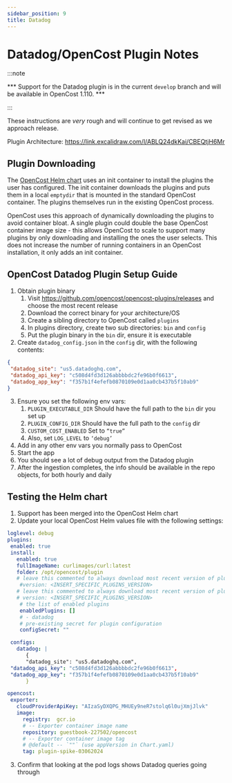 ```yaml
---
sidebar_position: 9
title: Datadog
---
```


# Datadog/OpenCost Plugin Notes

:::note

*** Support for the Datadog plugin is in the current `develop` branch and will be available in OpenCost 1.110. ***

:::

These instructions are _very_ rough and will continue to get revised as we approach release.

Plugin Architecture: https://link.excalidraw.com/l/ABLQ24dkKai/CBEQtjH6Mr

## Plugin Downloading

The [OpenCost Helm chart](../installation/helm) uses an init container to install the plugins the user has configured. The init container downloads the plugins and puts them in a local `emptydir` that is mounted in the standard OpenCost container. The plugins themselves run in the existing OpenCost process.

OpenCost uses this approach of dynamically downloading the plugins to avoid container bloat. A single plugin could double the base OpenCost container image size - this allows OpenCost to scale to support many plugins by only downloading and installing the ones the user selects. This does not increase the number of running containers in an OpenCost installation, it only adds an init container.

## OpenCost Datadog Plugin Setup Guide

1. Obtain plugin binary
   1. Visit https://github.com/opencost/opencost-plugins/releases and choose the most recent release
   1. Download the correct binary for your architecture/OS
   1. Create a sibling directory to OpenCost called `plugins`
   1. In plugins directory, create two sub directories: `bin` and `config`
   1. Put the plugin binary in the `bin` dir, ensure it is executable
2. Create `datadog_config.json` in the `config` dir, with the following contents:
```json
{
 "datadog_site": "us5.datadoghq.com",
 "datadog_api_key": "c508d4fd3d126abbbbdc2fe96b0f6613",
 "datadog_app_key": "f357b1f4efefb0870109e0d1aa0cb437b5f10ab9"
}
```
3. Ensure you set the following env vars:
   1. `PLUGIN_EXECUTABLE_DIR`
   Should have the full path to the `bin` dir you set up
   1. `PLUGIN_CONFIG_DIR`
   Should have the full path to the `config` dir
   1. `CUSTOM_COST_ENABLED`
   Set to `“true”`
   1. Also, set `LOG_LEVEL` to `‘debug’`
4. Add in any other env vars you normally pass to OpenCost
5. Start the app
6. You should see a lot of debug output from the Datadog plugin
7. After the ingestion completes, the info should be available in the repo objects, for both hourly and daily

## Testing the Helm chart
1. Support has been merged into the OpenCost Helm chart
2. Update your local OpenCost Helm values file with the following settings:
```yaml
loglevel: debug
plugins:
 enabled: true
 install:
   enabled: true
   fullImageName: curlimages/curl:latest
   folder: /opt/opencost/plugin
   # leave this commented to always download most recent version of plugins
    #version: <INSERT_SPECIFIC_PLUGINS_VERSION>
   # leave this commented to always download most recent version of plugins
   # version: <INSERT_SPECIFIC_PLUGINS_VERSION>
	# the list of enabled plugins
	enabledPlugins: []
  	# - datadog
	# pre-existing secret for plugin configuration
	configSecret: ""

 configs:
   datadog: |
      {
      "datadog_site": "us5.datadoghq.com",
 "datadog_api_key": "c508d4fd3d126abbbbdc2fe96b0f6613",
 "datadog_app_key": "f357b1f4efefb0870109e0d1aa0cb437b5f10ab9"
      }

opencost:
 exporter:
   cloudProviderApiKey: "AIzaSyDXQPG_MHUEy9neR7stolq6l0ujXmjJlvk"
   image:
     registry:  gcr.io
     # -- Exporter container image name
     repository: guestbook-227502/opencost
     # -- Exporter container image tag
     # @default -- `""` (use appVersion in Chart.yaml)
     tag: plugin-spike-03062024
```
3. Confirm that looking at the pod logs shows Datadog queries going through
